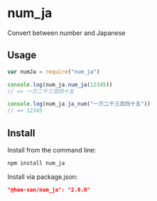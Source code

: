 # num_ja

Convert between number and Japanese

## Usage

```js
var numJa = require("num_ja")

console.log(num_ja.num_ja(12345))
// => 一万二千三百四十五

console.log(num_ja.ja_num("一万二千三百四十五"))
// => 12345

```

## Install

Install from the command line:

```bash
npm install num_ja
```

Install via package.json:

```json
"@hee-san/num_ja": "2.0.0"
```
